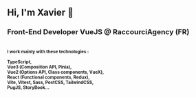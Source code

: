 
## Hi, I'm Xavier :wave:

### Front-End Developer VueJS @ RaccourciAgency (FR)

<font size="1"> I work mainly with these technologies : <br>
<br>
TypeScript, <br>
Vue3 (Composition API, Pinia), <br>
Vue2 (Options API, Class components, VueX), <br>
React (Functional components, Redux), <br>
Vite, Vitest, Sass, PostCSS, TailwindCSS, <br>
PugJS, StoryBook... <br>
<br>
 </font>
----
